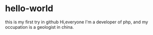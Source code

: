 # hello-world
this is my first try in github
Hi,everyone
I'm a developer of php, and my occupation is a geologist in china. 
